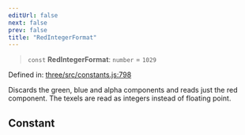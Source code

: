 ```yaml
---
editUrl: false
next: false
prev: false
title: "RedIntegerFormat"
---
```


> `const` **RedIntegerFormat**: `number` = `1029`

Defined in: [three/src/constants.js:798](https://github.com/DefinitelyMaybe/three-i18n/blob/fa57b79433d1c349ffb23a78727299c8d4190136/three/src/constants.js#L798)

Discards the green, blue and alpha components and reads just the red component. The texels are read as integers instead of floating point.

## Constant
